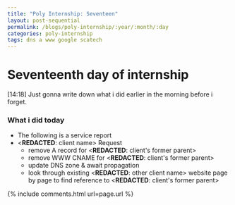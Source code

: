 ```yaml
---
title: "Poly Internship: Seventeen"
layout: post-sequential
permalink: /blogs/poly-internship/:year/:month/:day
categories: poly-internship
tags: dns a www google scatech
---
```

# Seventeenth day of internship

<span class="timestamp">[14:18]</span> Just gonna write down what i did earlier in the morning before i forget.

### What i did today
* The following is <span ondblclick="this.innerHTML = 'service report SR11785'">a service report</span>
* <span ondblclick="this.innerHTML = 'Scatech'"><**REDACTED**: client name></span> Request
    - remove A record for <span ondblclick="this.innerHTML = 'scatechgroup.com'"><**REDACTED**: client's former parent></span>
    - remove WWW CNAME for <span ondblclick="this.innerHTML = 'scatechgroup.com'"><**REDACTED**: client's former parent></span>
    - update DNS zone & await propagation
    - look through existing <span ondblclick="this.innerHTML = 'flexisystems'"><**REDACTED**: other client name></span> website page by page to find reference to <span ondblclick="this.innerHTML = 'scatechgroup'"><**REDACTED**: client's former parent></span>



{% include comments.html url=page.url %}
